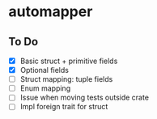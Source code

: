# automapper


## To Do
- [x] Basic struct + primitive fields
- [x] Optional fields
- [ ] Struct mapping: tuple fields
- [ ] Enum mapping
- [ ] Issue when moving tests outside crate
- [ ] Impl foreign trait for struct
